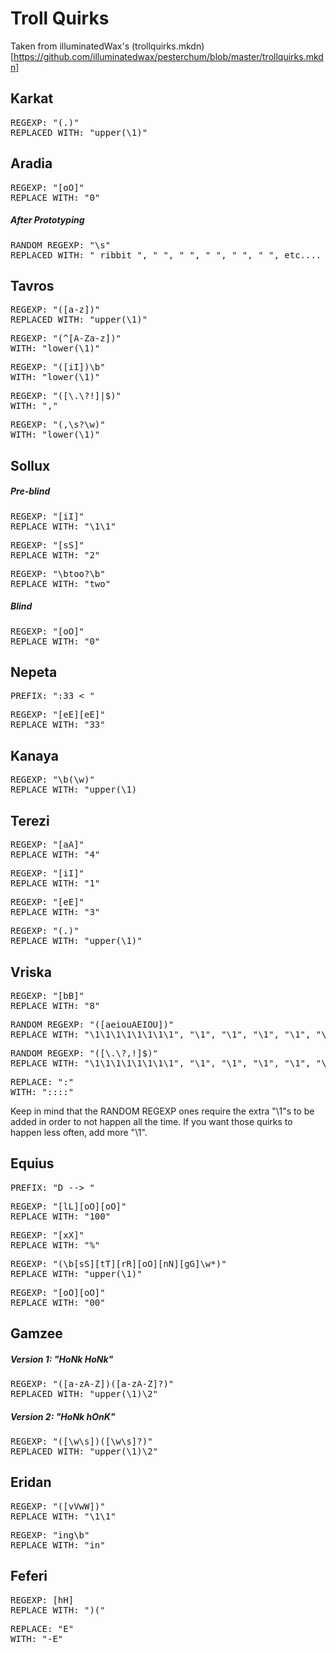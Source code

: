 Troll Quirks
============
Taken from illuminatedWax's (trollquirks.mkdn)[https://github.com/illuminatedwax/pesterchum/blob/master/trollquirks.mkdn]

Karkat
------
<pre>
REGEXP: "(.)"
REPLACED WITH: "upper(\1)"
</pre>

Aradia
------
<pre>
REGEXP: "[oO]"
REPLACE WITH: "0"
</pre>

##### After Prototyping
<pre>
RANDOM REGEXP: "\s"
REPLACED WITH: " ribbit ", " ", " ", " ", " ", " ", etc....
</pre>

Tavros
------
<pre>
REGEXP: "([a-z])"
REPLACED WITH: "upper(\1)"
</pre>
<pre>
REGEXP: "(^[A-Za-z])"
WITH: "lower(\1)"
</pre>
<pre>
REGEXP: "([iI])\b"
WITH: "lower(\1)"
</pre>
<pre>
REGEXP: "([\.\?!]|$)"
WITH: ","
</pre>
<pre>
REGEXP: "(,\s?\w)"
WITH: "lower(\1)"
</pre>

Sollux
------
##### Pre-blind
<pre>
REGEXP: "[iI]"
REPLACE WITH: "\1\1"
</pre>
<pre>
REGEXP: "[sS]"
REPLACE WITH: "2"
</pre>
<pre>
REGEXP: "\btoo?\b"
REPLACE WITH: "two"
</pre>

##### Blind
<pre>
REGEXP: "[oO]"
REPLACE WITH: "0"
</pre>

Nepeta
------
<pre>
PREFIX: ":33 &lt; "
</pre>
<pre>
REGEXP: "[eE][eE]"
REPLACE WITH: "33"
</pre>

Kanaya
------
<pre>
REGEXP: "\b(\w)"
REPLACE WITH: "upper(\1)
</pre>

Terezi
------
<pre>
REGEXP: "[aA]"
REPLACE WITH: "4"
</pre>
<pre>
REGEXP: "[iI]"
REPLACE WITH: "1"
</pre>
<pre>
REGEXP: "[eE]"
REPLACE WITH: "3"
</pre>
<pre>
REGEXP: "(.)"
REPLACE WITH: "upper(\1)"
</pre>

Vriska
------
<pre>
REGEXP: "[bB]"
REPLACE WITH: "8"
</pre>
<pre>
RANDOM REGEXP: "([aeiouAEIOU])"
REPLACE WITH: "\1\1\1\1\1\1\1\1", "\1", "\1", "\1", "\1", "\1", etc........
</pre>
<pre>
RANDOM REGEXP: "([\.\?,!]$)"
REPLACE WITH: "\1\1\1\1\1\1\1\1", "\1", "\1", "\1", "\1", "\1", etc........
</pre>
<pre>
REPLACE: ":"
WITH: "::::"
</pre>

Keep in mind that the RANDOM REGEXP ones require the extra "\\1"s to be added in order to not happen all the time. If you want those quirks to happen less often, add more "\\1".

Equius
------
<pre>
PREFIX: "D --&gt; "
</pre>
<pre>
REGEXP: "[lL][oO][oO]"
REPLACE WITH: "100"
</pre>
<pre>
REGEXP: "[xX]"
REPLACE WITH: "%"
</pre>
<pre>
REGEXP: "(\b[sS][tT][rR][oO][nN][gG]\w*)"
REPLACE WITH: "upper(\1)"
</pre>
<pre>
REGEXP: "[oO][oO]"
REPLACE WITH: "00"
</pre>

Gamzee
------
##### Version 1: "HoNk HoNk"
<pre>
REGEXP: "([a-zA-Z])([a-zA-Z]?)"
REPLACED WITH: "upper(\1)\2"
</pre>

##### Version 2: "HoNk hOnK"
<pre>
REGEXP: "([\w\s])([\w\s]?)"
REPLACED WITH: "upper(\1)\2"
</pre>

Eridan
------
<pre>
REGEXP: "([vVwW])"
REPLACE WITH: "\1\1"
</pre>
<pre>
REGEXP: "ing\b"
REPLACE WITH: "in"
</pre>

Feferi
------
<pre>
REGEXP: [hH]
REPLACE WITH: ")("
</pre>
<pre>
REPLACE: "E"
WITH: "-E"
</pre>
